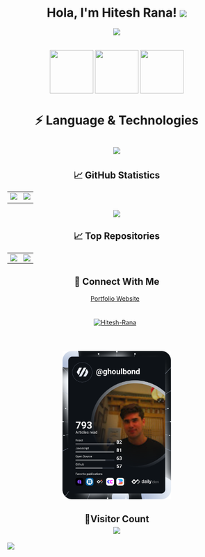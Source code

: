 <h1 align="center"> Hola, I'm Hitesh Rana! <img src="https://github.com/TheDudeThatCode/TheDudeThatCode/blob/master/Assets/Hi.gif" width="32px"> </h1>
<p align="center">
  <a href="https://github.com/CodeWhiteWeb/CodeWhiteWeb"><img src="https://readme-typing-svg.herokuapp.com?color=%5689FBA0&center=true&vCenter=true&lines=Developer<3;DevOps;Programmer"></a>
</p>
<div align="center">
<br>
<img src="https://raw.githubusercontent.com/abhisheknaiidu/abhisheknaiidu/master/code.gif" width = "100" height = "100">
<img src = "https://user-images.githubusercontent.com/87887741/138137569-c03af614-7c08-43d8-b2ad-4ea28864022f.gif" width = "100" height = "100">
<img src="https://user-images.githubusercontent.com/87887741/138171656-80bfc204-e6c3-4a7d-83c2-5c003f671bf3.jpg" width = "100" height = "100">
<br/>
</div>

<!-- Language & Technology -->

<h1 align = "center">⚡ Language & Technologies</h1>
<h2 align="center">
<img src="https://skillicons.dev/icons?i=python,cpp,javascript,typescript,golang,java,html,css,scss,react,next,tailwind,redux,fastapi,nodejs,express,flask,git,github,linux,bash,mongo,redis,postgres,mysql,firebase,docker,aws,heroku,vercel">
</h2>

<!-- Github Statistics -->

<h2 align="center">📈 GitHub Statistics</h2>
<table align = "center">
<td>
<img src="https://github-readme-stats.vercel.app/api?username=hitesh22rana&include_all_commits=true&count_private=true&show_icons=true&line_height=20&theme=synthwave"/>
</td>
<td>
<img src="https://github-readme-stats.vercel.app/api/top-langs?username=hitesh22rana&langs_count=10&size_weight=0.5&count_weight=0.5&show_icons=true&locale=en&hide_progress=true&theme=synthwave" />
</td>
</table>

<p align="center">
<img align="center" src="https://github-readme-streak-stats.herokuapp.com/?user=hitesh22rana&theme=synthwave" />
</p>

<!-- Top Repositories -->

<h2 align="center">📈 Top Repositories</h2>
<table align = "center">
<td>
  <a href="https://github.com/hitesh22rana/ghoulbond">
    <img align="center" src="https://github-readme-stats.vercel.app/api/pin/?username=hitesh22rana&repo=ghoulbond&theme=synthwave" />
  </a>
</td>
<td>
<a href="https://github.com/hitesh22rana/cyberpecker">
  <img align="center" src="https://github-readme-stats.vercel.app/api/pin/?username=hitesh22rana&repo=cyberpecker&theme=synthwave" />
</a>
</td>
</table>

<!-- Connect With Me -->

<h2 align="center">🔗 Connect With Me</h2>
<div align="center">
  <a target="_blank" href="https://hitesh22rana.netlify.app/"\>Portfolio Website</a>&nbsp;&nbsp;
</div>
<br/>
<div align="center" style="margin: 20px;">
  <a href="mailto:hitesh22rana@gmail.com?subject=Hello%20Hitesh,%20From%20Github"><img align="center" src="https://user-images.githubusercontent.com/91747922/145641534-6a83084f-2982-449d-9b06-64f8ec368f57.png" alt="Hitesh-Rana" height="35" width="45" /></a>&nbsp;&nbsp;
 </div>
 <br/>
 <div align="center" style="margin: 20px;">
   <a href="https://app.daily.dev/ghoulbond"><img src="https://github.com/hitesh22rana/hitesh22rana/blob/main/devcard.svg" width="250" alt="Hitesh Rana's Dev Card"/></a>
 </div>
 
<!-- Visitor Count -->

<h2 align = "center">👀Visitor Count<br>
<img align = "center" src="https://profile-counter.glitch.me/hitesh22rana/count.svg" />
</h2>
<img src="https://raw.githubusercontent.com/Trilokia/Trilokia/379277808c61ef204768a61bbc5d25bc7798ccf1/bottom_header.svg" />
